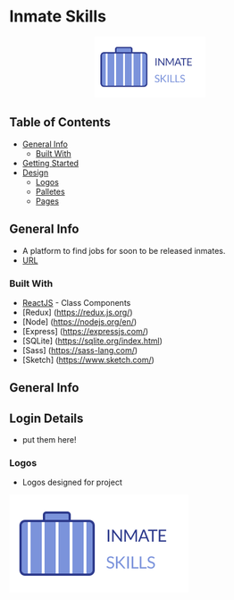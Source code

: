 # Inmate Skills
<p align="center">
	<img width="200" src="design/main_logo.png" alt="Inmate Skills Logo">
</p>




## Table of Contents 
* [General Info](#general-info)
	* [Built With](#built-with)
* [Getting Started](#setup)
* [Design](#design)
	- [Logos](#logos)
	- [Palletes](#palletes)
	- [Pages](#pages)



## General Info 
- A platform to find jobs for soon to be released inmates. 
- [URL](https://inmate-skills.netlify.com/) 


### Built With
- [ReactJS](https://reactjs.org/) - Class Components
- [Redux] (https://redux.js.org/)
- [Node] (https://nodejs.org/en/)
- [Express] (https://expressjs.com/)
- [SQLite] (https://sqlite.org/index.html)
- [Sass] (https://sass-lang.com/)
- [Sketch] (https://www.sketch.com/)







## General Info

## Login Details 
- put them here! 





### Logos
- Logos designed for project

![Main Logo](design/main_logo.png)
 

